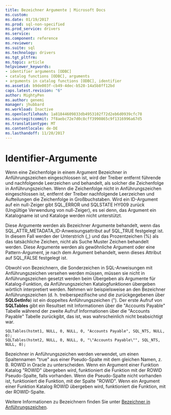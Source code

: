 ```yaml
---
title: Bezeichner Argumente | Microsoft Docs
ms.custom: 
ms.date: 01/19/2017
ms.prod: sql-non-specified
ms.prod_service: drivers
ms.service: 
ms.component: reference
ms.reviewer: 
ms.suite: sql
ms.technology: drivers
ms.tgt_pltfrm: 
ms.topic: article
helpviewer_keywords:
- identifier arguments [ODBC]
- catalog functions [ODBC], arguments
- arguments in catalog functions [ODBC], identifier
ms.assetid: b9de003f-cb49-4dec-b528-14a5b8ff12bd
caps.latest.revision: "6"
author: MightyPen
ms.author: genemi
manager: jhubbard
ms.workload: Inactive
ms.openlocfilehash: 1a81844609833db4953102f72d2eb6d0939cfc78
ms.sourcegitcommit: 7f8aebc72e7d0c8cff3990865c9f1316996a67d5
ms.translationtype: MT
ms.contentlocale: de-DE
ms.lasthandoff: 11/20/2017
---
```

# <a name="identifier-arguments"></a>Identifier-Argumente
Wenn eine Zeichenfolge in einem Argument Bezeichner in Anführungszeichen eingeschlossen ist, wird der Treiber entfernt führende und nachfolgende Leerzeichen und behandelt, als solcher die Zeichenfolge in Anführungszeichen. Wenn die Zeichenfolge nicht in Anführungszeichen eingeschlossen ist, entfernt der Treiber nachfolgende Leerzeichen und Aufteilungen die Zeichenfolge in Großbuchstaben. Wird ein ID-Argument auf ein null-Zeiger gibt SQL_ERROR und SQLSTATE HY009 zurück (Ungültige Verwendung von null-Zeiger), es sei denn, das Argument ein Katalogname ist und Kataloge werden nicht unterstützt.  
  
 Diese Argumente werden als Bezeichner Argumente behandelt, wenn das SQL_ATTR_METADATA_ID-Anweisungsattribut auf SQL_TRUE festgelegt ist. In diesem Fall werden der Unterstrich (_) und das Prozentzeichen (%) als das tatsächliche Zeichen, nicht als Suche Muster Zeichen behandelt werden. Diese Argumente werden als gewöhnliche Argument oder eine Pattern-Argument, je nach dem Argument behandelt, wenn dieses Attribut auf SQL_FALSE festgelegt ist.  
  
 Obwohl von Bezeichnern, die Sonderzeichen in SQL-Anweisungen mit Anführungszeichen versehen werden müssen, müssen sie nicht in Anführungszeichen gesetzt werden beim Übergeben als Argumente für Katalog-Funktion, da Anführungszeichen Katalogfunktionen übergeben wörtlich interpretiert werden. Nehmen wir beispielsweise an den Bezeichner Anführungszeichen (d. h. treiberspezifische und die zurückgegebenen über **SQLGetInfo**) ist ein doppeltes Anführungszeichen ("). Der erste Aufruf von **SQLTables** gibt ein Resultset mit Informationen über die "Accounts Payable" Tabelle während der zweite Aufruf Informationen über die "Accounts Payable" Tabelle zurückgibt, das ist, was wahrscheinlich nicht beabsichtigt war.  
  
```  
SQLTables(hstmt1, NULL, 0, NULL, 0, "Accounts Payable", SQL_NTS, NULL, 0);  
SQLTables(hstmt2, NULL, 0, NULL, 0, "\"Accounts Payable\"", SQL_NTS, NULL, 0);  
```  
  
 Bezeichner in Anführungszeichen werden verwendet, um einen Spaltennamen "true" aus einer Pseudo-Spalte mit dem gleichen Namen, z. B. ROWID in Oracle zu unterscheiden. Wenn ein Argument einer Funktion Katalog "ROWID" übergeben wird, funktioniert die Funktion mit der ROWID Pseudo-Spalte, falls vorhanden. Wenn die Pseudo-Spalte nicht vorhanden ist, funktioniert die Funktion, mit der Spalte "ROWID". Wenn ein Argument einer Funktion Katalog ROWID übergeben wird, funktioniert die Funktion, mit der ROWID-Spalte.  
  
 Weitere Informationen zu Bezeichnern finden Sie unter [Bezeichner in Anführungszeichen](../../../odbc/reference/develop-app/quoted-identifiers.md).
